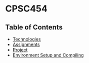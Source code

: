 # CPSC454

## Table of Contents
- [Technologies]()
- [Assignments]()
- [Project]()
- [Environment Setup and Compiling]()
